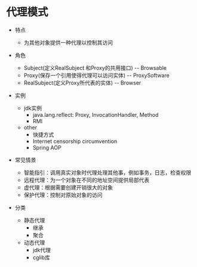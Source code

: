 # 代理模式

- 特点
    - 为其他对象提供一种代理以控制其访问

- 角色
    - Subject(定义RealSubject 和Proxy的共用接口) -- Browsable
    - Proxy(保存一个引用使得代理可以访问实体) -- ProxySoftware
    - RealSubject(定义Proxy所代表的实体) -- Browser

- 实例
    - jdk实例
        - java.lang.reflect: Proxy, InvocationHandler, Method
        - RMI
    - other
        - 快捷方式
        - Internet censorship circumvention
        - Spring AOP

- 常见情景
    - 智能指引：调用真实对象时代理处理其他事，例如事务，日志，检查权限
    - 远程代理：为一个对象在不同的地址空间提供局部代表
    - 虚代理：根据需要创建开销很大的对象
    - 保护代理：控制对原始对象的访问

- 分类
    - 静态代理
        - 继承
        - 聚合
    - 动态代理
        - jdk代理
        - cglib库



